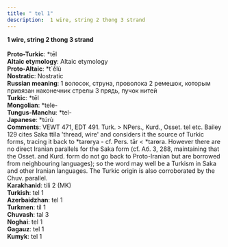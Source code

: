 ```yaml
---
title: " tel 1"
description:  1 wire, string 2 thong 3 strand
---
```

<p data-pagefind-weight="0.5">
<strong> 1 wire, string 2 thong 3 strand</strong><br><br>
<strong>Proto-Turkic</strong>:  *tēl<br>
<strong>Altaic etymology</strong>:  Altaic etymology<br>
<strong> Proto-Altaic</strong>:  *t`ḗlù<br>
<strong>Nostratic</strong>:  Nostratic<br>
<strong>Russian meaning</strong>:  1 волосок, струна, проволока 2 ремешок, которым привязан наконечник стрелы 3 прядь, пучок нитей<br>
<strong>Turkic</strong>:  *tēl<br>
<strong>Mongolian</strong>:  *tele-<br>
<strong>Tungus-Manchu</strong>:  *tel-<br>
<strong>Japanese</strong>:  *túrù<br>
<strong>Comments</strong>:  VEWT 471, EDT 491. Turk. > NPers., Kurd., Osset. tel etc. Bailey 129 cites Saka ttīla 'thread, wire' and considers it the source of Turkic forms, tracing it back to *tarɵrya - cf. Pers. tār < *tarɵra. However there are no direct Iranian parallels for the Saka form (cf. Аб. 3, 288, maintaining that the Osset. and Kurd. form do not go back to Proto-Iranian but are borrowed from neighbouring languages); so the word may well be a Turkism in Saka and other Iranian languages. The Turkic origin is also corroborated by the Chuv. parallel.<br>
<strong>Karakhanid</strong>:  tili 2 (MK)<br>
<strong>Turkish</strong>:  tel 1<br>
<strong>Azerbaidzhan</strong>:  tel 1<br>
<strong>Turkmen</strong>:  til 1<br>
<strong>Chuvash</strong>:  tal 3<br>
<strong>Noghai</strong>:  tel 1<br>
<strong>Gagauz</strong>:  tel 1<br>
<strong>Kumyk</strong>:  tel 1<br>

</p>
